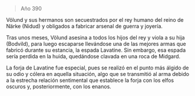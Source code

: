 > Año 390

Völund y sus hermanos son secuestrados por el rey humano del reino de Närke (Nidud) y obligados a fabricar arsenal de guerra y joyería.

Tras unos meses, Völund asesina a todos los hijos del rey y viola a su hija (Bodvild), para luego escaparse llevándose una de las mejores armas que fabricó durante su estancia, la espada Lavatine. Sin embargo, esa espada sería perdida en la huida, quedándose clavada en una roca de Midgard.

La forja de Lavatine fue especial, pues se realizó en el punto más álgido de su odio y cólera en aquella situación, algo que se transmitió al arma debido a la estrecha relación sentimental que establece la forja con los elfos oscuros y, posteriormente, con los enanos.